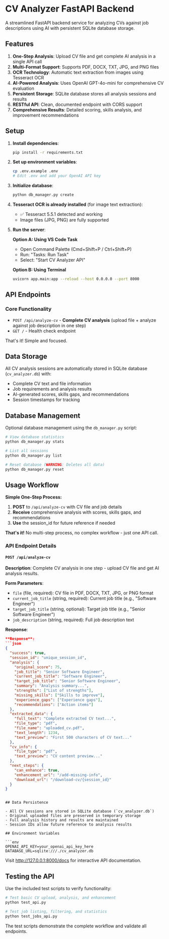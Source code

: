 # CV Analyzer FastAPI Backend

A streamlined FastAPI backend service for analyzing CVs against job descriptions using AI with persistent SQLite database storage.

## Features

1. **One-Step Analysis**: Upload CV file and get complete AI analysis in a single API call
2. **Multi-Format Support**: Supports PDF, DOCX, TXT, JPG, and PNG files
3. **OCR Technology**: Automatic text extraction from images using Tesseract OCR
4. **AI-Powered Analysis**: Uses OpenAI GPT-4o-mini for comprehensive CV evaluation
5. **Persistent Storage**: SQLite database stores all analysis sessions and results
6. **RESTful API**: Clean, documented endpoint with CORS support
7. **Comprehensive Results**: Detailed scoring, skills analysis, and improvement recommendations

## Setup

1. **Install dependencies**:
   ```bash
   pip install -r requirements.txt
   ```

2. **Set up environment variables**:
   ```bash
   cp .env.example .env
   # Edit .env and add your OpenAI API key
   ```

3. **Initialize database**:
   ```bash
   python db_manager.py create
   ```

4. **Tesseract OCR is already installed** (for image text extraction):
   - ✅ Tesseract 5.5.1 detected and working
   - Image files (JPG, PNG) are fully supported

5. **Run the server**:
   
   **Option A: Using VS Code Task**
   - Open Command Palette (Cmd+Shift+P / Ctrl+Shift+P)
   - Run: "Tasks: Run Task"
   - Select: "Start CV Analyzer API"
   
   **Option B: Using Terminal**
   ```bash
   uvicorn app.main:app --reload --host 0.0.0.0 --port 8000
   ```

## API Endpoints

### Core Functionality
- `POST /api/analyze-cv` - **Complete CV analysis** (upload file + analyze against job description in one step)
- `GET /` - Health check endpoint

That's it! Simple and focused.

## Data Storage

All CV analysis sessions are automatically stored in SQLite database (`cv_analyzer.db`) with:
- Complete CV text and file information
- Job requirements and analysis results
- AI-generated scores, skills gaps, and recommendations
- Session timestamps for tracking

## Database Management

Optional database management using the `db_manager.py` script:

```bash
# View database statistics
python db_manager.py stats

# List all sessions
python db_manager.py list

# Reset database (WARNING: Deletes all data)
python db_manager.py reset
```

## Usage Workflow

**Simple One-Step Process:**
1. **POST** to `/api/analyze-cv` with CV file and job details
2. **Receive** comprehensive analysis with scores, skills gaps, and recommendations
3. **Use** the session_id for future reference if needed

**That's it!** No multi-step process, no complex workflow - just one API call.

### API Endpoint Details

#### `POST /api/analyze-cv`
**Description**: Complete CV analysis in one step - upload CV file and get AI analysis results.

**Form Parameters**:
- `file` (file, required): CV file in PDF, DOCX, TXT, JPG, or PNG format
- `current_job_title` (string, required): Current job title (e.g., "Software Engineer")
- `target_job_title` (string, optional): Target job title (e.g., "Senior Software Engineer")
- `job_description` (string, required): Full job description text

**Response**:
```json
**Response**:
```json
{
  "success": true,
  "session_id": "unique_session_id",
  "analysis": {
    "original_score": 75,
    "job_title": "Senior Software Engineer",
    "current_job_title": "Software Engineer",
    "target_job_title": "Senior Software Engineer", 
    "summary": "Analysis summary...",
    "strengths": ["List of strengths"],
    "missing_skills": ["Skills to improve"],
    "experience_gaps": ["Experience gaps"],
    "recommendations": ["Action items"]
  },
  "extracted_data": {
    "full_text": "Complete extracted CV text...",
    "file_type": "pdf",
    "file_name": "uploaded_cv.pdf",
    "text_length": 1234,
    "text_preview": "First 500 characters of CV text..."
  },
  "cv_info": {
    "file_type": "pdf",
    "text_preview": "CV content preview..."
  },
  "next_steps": {
    "can_enhance": true,
    "enhancement_url": "/add-missing-info",
    "download_url": "/download-cv/{session_id}"
  }
}
```
```

## Data Persistence

- All CV sessions are stored in SQLite database (`cv_analyzer.db`)
- Original uploaded files are preserved in temporary storage
- Full analysis history and results are maintained
- Session IDs allow future reference to analysis results

## Environment Variables

```env
OPENAI_API_KEY=your_openai_api_key_here
DATABASE_URL=sqlite:///./cv_analyzer.db
```

Visit http://127.0.0.1:8000/docs for interactive API documentation.

## Testing the API

Use the included test scripts to verify functionality:

```bash
# Test basic CV upload, analysis, and enhancement
python test_api.py

# Test job listing, filtering, and statistics
python test_jobs_api.py
```

The test scripts demonstrate the complete workflow and validate all endpoints.
